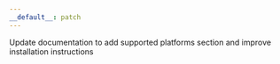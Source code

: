 ```yaml
---
__default__: patch
---
```


Update documentation to add supported platforms section and improve installation instructions
